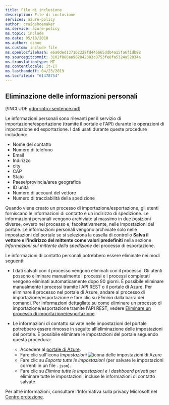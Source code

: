 ```yaml
---
title: File di inclusione
description: File di inclusione
services: azure-policy
author: craigshoemaker
ms.service: azure-policy
ms.topic: include
ms.date: 05/18/2018
ms.author: cshoe
ms.custom: include file
ms.openlocfilehash: e6a0ded137162328fd446b65ddb4a15fa6f1db88
ms.sourcegitcommit: 3102f886aa962842303c8753fe8fa5324a52834a
ms.translationtype: MT
ms.contentlocale: it-IT
ms.lasthandoff: 04/23/2019
ms.locfileid: "61478754"
---
```

## <a name="deleting-personal-information"></a>Eliminazione delle informazioni personali

[!INCLUDE [gdpr-intro-sentence.md](gdpr-intro-sentence.md)]

Le informazioni personali sono rilevanti per il servizio di importazione/esportazione (tramite il portale e l'API) durante le operazioni di importazione ed esportazione. I dati usati durante queste procedure includono:

- Nome del contatto
- Numero di telefono
- Email
- Indirizzo
- city
- CAP
- Stato
- Paese/provincia/area geografica
- ID unità
- Numero di account del vettore
- Numero di tracciabilità della spedizione

Quando viene creato un processo di importazione/esportazione, gli utenti forniscano le informazioni di contatto e un indirizzo di spedizione. Le informazioni personali vengono archiviate al massimo in due posizioni diverse, ovvero nel processo e, facoltativamente, nelle impostazioni del portale. Le informazioni personali vengono archiviate solo nelle impostazioni del portale se si seleziona la casella di controllo **Salva il vettore e l'indirizzo del mittente come valori predefiniti** nella sezione *Informazioni sul mittente della spedizione* del processo di esportazione.

Le informazioni di contatto personali potrebbero essere eliminate nei modi seguenti:

- I dati salvati con il processo vengono eliminati con il processo. Gli utenti possono eliminare manualmente i processi e i processi completati vengono eliminati automaticamente dopo 90 giorni. È possibile eliminare manualmente i processi tramite l'API REST o il portale di Azure. Per eliminare il processo nel portale di Azure, andare al processo di importazione/esportazione e fare clic su *Elimina* dalla barra dei comandi. Per informazioni dettagliate su come eliminare un processo di importazione/esportazione tramite l'API REST, vedere [Eliminare un processo di importazione/esportazione](../articles/storage/common/storage-import-export-cancelling-and-deleting-jobs.md).

- Le informazioni di contatto salvate nelle impostazioni del portale potrebbero essere rimosse in seguito all'eliminazione delle impostazioni del portale. È possibile eliminare le impostazioni del portale seguendo questa procedura:
  - Accedere al [portale di Azure](https://portal.azure.com).
  - Fare clic sull'icona *Impostazioni* ![icona delle impostazioni di Azure](media/storage-import-export-delete-personal-info/azure-settings-icon.png)
  - Fare clic su *Esporta tutte le impostazioni* (per salvare le impostazioni correnti in un file `.json`).
  - Fare clic su *Elimina tutte le impostazioni e i dashboard privati* per eliminare tutte le impostazioni, incluse le informazioni di contatto salvate.

Per altre informazioni, consultare l'Informativa sulla privacy Microsoft nel [Centro protezione](https://www.microsoft.com/trustcenter).